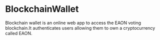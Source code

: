 # BlockchainWallet

Blockchain wallet is an online web app to access the EAON voting blockchain.It authenticates users allowing them to own a cryptocurrency called EAON.
